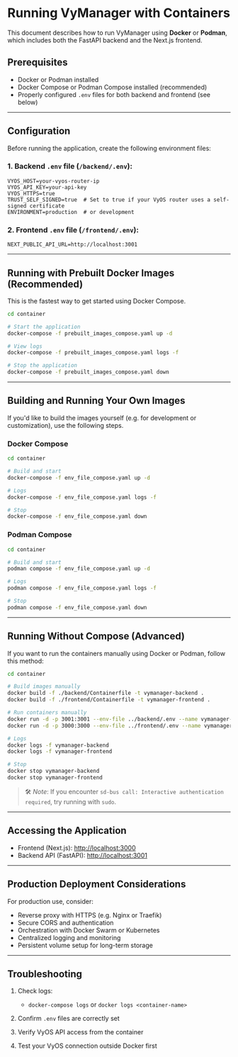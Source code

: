 # Running VyManager with Containers

This document describes how to run VyManager using **Docker** or **Podman**, which includes both the FastAPI backend and the Next.js frontend.

## Prerequisites

- Docker or Podman installed
- Docker Compose or Podman Compose installed (recommended)
- Properly configured `.env` files for both backend and frontend (see below)

---

## Configuration

Before running the application, create the following environment files:

### 1. Backend `.env` file (`/backend/.env`):
```env
VYOS_HOST=your-vyos-router-ip
VYOS_API_KEY=your-api-key
VYOS_HTTPS=true
TRUST_SELF_SIGNED=true  # Set to true if your VyOS router uses a self-signed certificate
ENVIRONMENT=production  # or development
````

### 2. Frontend `.env` file (`/frontend/.env`):

```env
NEXT_PUBLIC_API_URL=http://localhost:3001
```

---

## Running with Prebuilt Docker Images (Recommended)

This is the fastest way to get started using Docker Compose.

```bash
cd container

# Start the application
docker-compose -f prebuilt_images_compose.yaml up -d

# View logs
docker-compose -f prebuilt_images_compose.yaml logs -f

# Stop the application
docker-compose -f prebuilt_images_compose.yaml down
```

---

## Building and Running Your Own Images

If you'd like to build the images yourself (e.g. for development or customization), use the following steps.

### Docker Compose

```bash
cd container

# Build and start
docker-compose -f env_file_compose.yaml up -d

# Logs
docker-compose -f env_file_compose.yaml logs -f

# Stop
docker-compose -f env_file_compose.yaml down
```

### Podman Compose

```bash
cd container

# Build and start
podman compose -f env_file_compose.yaml up -d

# Logs
podman compose -f env_file_compose.yaml logs -f

# Stop
podman compose -f env_file_compose.yaml down
```

---

## Running Without Compose (Advanced)

If you want to run the containers manually using Docker or Podman, follow this method:

```bash
cd container

# Build images manually
docker build -f ./backend/Containerfile -t vymanager-backend .
docker build -f ./frontend/Containerfile -t vymanager-frontend .

# Run containers manually
docker run -d -p 3001:3001 --env-file ../backend/.env --name vymanager-backend vymanager-backend
docker run -d -p 3000:3000 --env-file ../frontend/.env --name vymanager-frontend vymanager-frontend

# Logs
docker logs -f vymanager-backend
docker logs -f vymanager-frontend

# Stop
docker stop vymanager-backend
docker stop vymanager-frontend
```

> 🛠️ *Note*: If you encounter `sd-bus call: Interactive authentication required`, try running with `sudo`.

---

## Accessing the Application

* Frontend (Next.js): [http://localhost:3000](http://localhost:3000)
* Backend API (FastAPI): [http://localhost:3001](http://localhost:3001)

---

## Production Deployment Considerations

For production use, consider:

* Reverse proxy with HTTPS (e.g. Nginx or Traefik)
* Secure CORS and authentication
* Orchestration with Docker Swarm or Kubernetes
* Centralized logging and monitoring
* Persistent volume setup for long-term storage

---

## Troubleshooting

1. Check logs:

   * `docker-compose logs` or `docker logs <container-name>`
2. Confirm `.env` files are correctly set
3. Verify VyOS API access from the container
4. Test your VyOS connection outside Docker first

